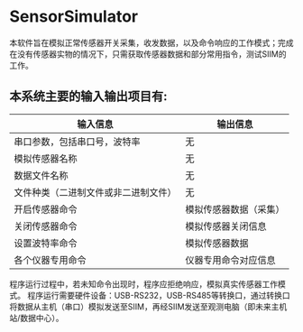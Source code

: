 # SensorSimulator
本软件旨在模拟正常传感器开关采集，收发数据，以及命令响应的工作模式；完成在没有传感器实物的情况下，只需获取传感器数据和部分常用指令，测试SIIM的工作。

本系统主要的输入输出项目有:
--------
| 输入信息 | 输出信息|
| ---------- | -----------|
|串口参数，包括串口号，波特率|无|
|模拟传感器名称| 无|
|数据文件名称|无|
|文件种类（二进制文件或非二进制文件）|无|
|开启传感器命令	    |模拟传感器数据（采集）|
|关闭传感器命令     | 模拟传感器关闭信息|
|设置波特率命令	  |模拟传感器数据|
|各个仪器专用命令	|仪器专用命令对应信息|

程序运行过程中，若未知命令出现时，程序应拒绝响应，模拟真实传感器工作模式。
程序运行需要硬件设备：USB-RS232，USB-RS485等转换口，通过转换口将数据从主机（串口）模拟发送至SIIM，再经SIIM发送至观测电脑（即未来主机站/数据中心）。


